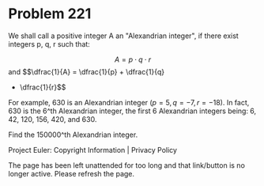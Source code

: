 #   Problem 221

   We shall call a positive integer A an "Alexandrian integer", if there
   exist integers p, q, r such that:

   $$A = p \cdot q \cdot r$$ and $$\dfrac{1}{A} = \dfrac{1}{p} + \dfrac{1}{q}
   + \dfrac{1}{r}$$

   For example, 630 is an Alexandrian integer ($p = 5, q = -7, r = -18$). In
   fact, 630 is the 6^th Alexandrian integer, the first 6 Alexandrian
   integers being: 6, 42, 120, 156, 420, and 630.

   Find the 150000^th Alexandrian integer.

   Project Euler: Copyright Information | Privacy Policy

   The page has been left unattended for too long and that link/button is no
   longer active. Please refresh the page.
